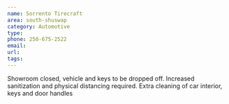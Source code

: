 ```yaml
---
name: Sorrento Tirecraft
area: south-shuswap
category: Automotive
type: 
phone: 250-675-2522
email: 
url: 
tags:
---
```


Showroom closed, vehicle and keys to be dropped off. Increased sanitization and physical distancing required. Extra cleaning of car interior, keys and door handles